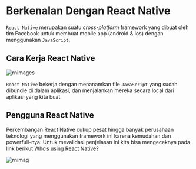 # Berkenalan Dengan React Native

`React Native` merupakan suatu _cross-platform_ framework yang dibuat oleh tim Facebook untuk membuat mobile app (android & ios) dengan menggunakan `JavaScript`.

## Cara Kerja React Native

![rnimages](https://4.bp.blogspot.com/-5iur24ylJbk/WuVaJ2QaqNI/AAAAAAAABUY/gMqpj1WcwMkDt8LfVhQMplJP0mMvgRbYwCLcBGAs/s1600/cara%2Bkerja%2Breact-native.jpeg)

`React Native` bekerja dengan menanamkan file `JavaScript` yang sudah dibundle di dalam aplikasi, dan menjalankan mereka secara local dari aplikasi yang kita buat.

## Pengguna React Native

Perkembangan React Native cukup pesat hingga banyak perusahaan teknologi yang menggunakan framework ini karena kemudahan dan powerfull-nya. Untuk mevalidasi penjelasan ini kita bisa mengeceknya pada link berikut [Who’s using React Native?](https://facebook.github.io/react-native/showcase.html)

![rnimag](https://1.bp.blogspot.com/-33yKrWwGvFM/WuVZeUt24GI/AAAAAAAABUQ/Ds-9uBdP3i0GzNBJccsRu9WyNBR6H6ktACLcBGAs/s1600/penjelasan%2Breact%2Bnative.png)
